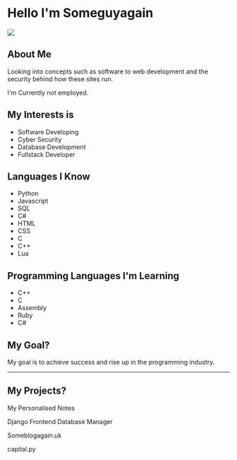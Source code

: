 <h1>Hello I'm <span class="hoverEff">Someguyagain</span> </h1>
<img align="center" src="https://github-readme-stats.vercel.app/api?username=someguyagainV2&theme=buefy&hide=prs" />

<h2> About Me </h2>
<p>Looking into concepts such as software to web development and the security behind how these sites run.</p>
<p>I'm Currently not employed.</p>

<h2> My Interests is </h2>

<ul>
  <li>Software Developing</li>
  <li>Cyber Security</li>
  <li>Database Development</li>
  <li>Fullstack Developer</li>
</ul>

<h2> Languages I Know </h2>

<ul>
  <li>Python</li>
  <li>Javascript</li>
  <li>SQL</li>
  <li>C#</li>
  <li>HTML</li>
  <li>CSS</li>
  <li>C</li>
  <li>C++</li>
  <li>Lua</li>
</ul>

<h2> Programming Languages I'm Learning </h2>

<ul>
  <li>C++</li>
  <li>C</li>
  <li>Assembly</li>
  <li>Ruby</li>
  <li>C#</li>
</ul>

<h2> My Goal? </h2>

<p>My goal is to achieve success and rise up in the programming industry. </p>

<hr>

<h2> My Projects? </h2>
<p> My Personalised Notes </p>
<p>Django Frontend Database Manager</p>
<p>Someblogagain.uk</p>
<p>capital.py</p>
